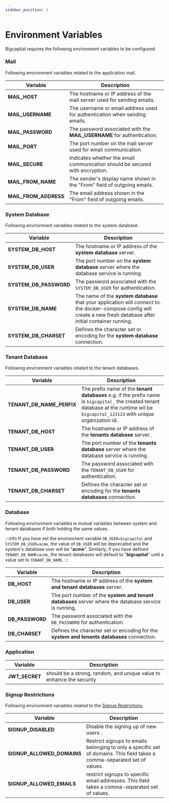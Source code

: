 ```yaml
---
sidebar_position: 3
---
```


# Environment Variables

Bigcaptial requires the following environment variables to be configured:

### Mail

Following environment variables related to the application mail.

| Variable              | Description
| --------------------- | --------------------------------------------------------------------------------
| **MAIL_HOST**         | The hostname or IP address of the mail server used for sending emails.
| **MAIL_USERNAME**     | The username or email address used for authentication when sending emails.
| **MAIL_PASSWORD**     | The password associated with the **MAIL_USERNAME** for authentication.
| **MAIL_PORT**         | The port number on the mail server used for email communication.
| **MAIL_SECURE**       | Indicates whether the email communication should be secured with encryption.
| **MAIL_FROM_NAME**    | The sender's display name shown in the "From" field of outgoing emails.
| **MAIL_FROM_ADDRESS** | The email address shown in the "From" field of outgoing emails.

### System Database

Following environment variables related to the system database. 

| Variable               | Description
| ---------------------- | --------------------------------------------------------------------------
| **SYSTEM_DB_HOST**     | The hostname or IP address of the **system database** server.
| **SYSTEM_DB_USER**     | The port number on the **system database** server where the database service is running.
| **SYSTEM_DB_PASSWORD** | The password associated with the `SYSTEM_DB_USER` for authentication.
| **SYSTEM_DB_NAME**     | The name of the **system database** that your application will connect to. the docker-compose config will create a new fresh database after initial container running. |
| **SYSTEM_DB_CHARSET**  | Defines the character set or encoding for the **system database** connection.

### Tenant Database

Following environment variables related to the tenant databases.

| Variable                      | Description |
| ----------------------------- | ------------- |
| **TENANT_DB_NAME_PERFIX**     | The prefix name of the **tenant databases** e.g. if the prefix name is `bigcapital_` the created tenant database at the runtime wil be `bigcapital_123123` with unique organization id. 
| **TENANT_DB_HOST**            | The hostname or IP address of the **tenants database** server.
| **TENANT_DB_USER**            | The port number of the **tenants database** server where the database service is running.
| **TENANT_DB_PASSWORD**        | The password associated with the `TENANT_DB_USER` for authentication.
| **TENANT_DB_CHARSET**         | Defines the character set or encoding for the **tenants databases** connection.

### Database

Following environment variables is mutual variables between system and tenant databases if both holding the same values.

:::info
If you have set the environment variable `DB_USER=bigcapital` and `SYSTEM_DB_USER=acme`, the value of `DB_USER` will be deprecated and the system's database user will be "**acme**". Similarly, if you have defined `TENANT_DB_NAME=acme`, the tenant databases will default to "**bigcapital**" until a value set to `TENANT_DB_NAME`.
:::

| Variable              | Description |
| --------------------- | ------------- |
| **DB_HOST**           | The hostname or IP address of the **system and tenant databases** server.
| **DB_USER**           | The port number of the **system and tenant databases** server where the database service is running.
| **DB_PASSWORD**       | The password associated with the `DB_PASSWORD` for authentication.
| **DB_CHARSET**        | Defines the character set or encoding for the **system and tenants databases** connection.

### Application

| Variable           | Description |
| ------------------ | ------------- |
| **JWT_SECRET**     | should be a strong, random, and unique value to enhance the security |

### Signup Restrictions

Following environment variables related to the [Signup Restrictions](/docs/deployment/signup_restriction).

| Variable                      | Description 
| ----------------------------- | ----------------------------------------------------
| **SIGNUP_DISABLED**           | Disable the signing up of new users .
| **SIGNUP_ALLOWED_DOMAINS**    | Restrict signups to emails belonging to only a specific set of domains. This field takes a comma-separated set of values.
| **SIGNUP_ALLOWED_EMAILS**     | restrict signups to specific email addresses. This field takes a comma-separated set of values.